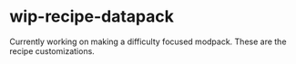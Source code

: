 # wip-recipe-datapack
Currently working on making a difficulty focused modpack. These are the recipe customizations.
